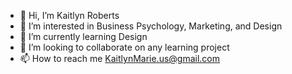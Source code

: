 - 👋 Hi, I’m Kaitlyn Roberts
- 👀 I’m interested in Business Psychology, Marketing, and Design
- 🌱 I’m currently learning Design
- 💞️ I’m looking to collaborate on any learning project
- 📫 How to reach me KaitlynMarie.us@gmail.com

<!---
KaitlynMarieRoberts/KaitlynMarieRoberts is a ✨ special ✨ repository because its `README.md` (this file) appears on your GitHub profile.
You can click the Preview link to take a look at your changes.
--->
